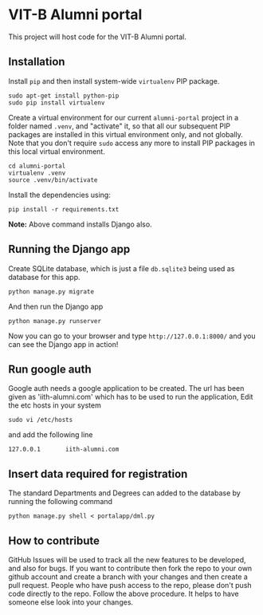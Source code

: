VIT-B Alumni portal
==================

This project will host code for the VIT-B Alumni portal.

Installation
------------

Install `pip` and then install system-wide `virtualenv` PIP package.

    sudo apt-get install python-pip
    sudo pip install virtualenv

Create a virtual environment for our current `alumni-portal` project in a
folder named `.venv`, and "activate" it, so that all our subsequent PIP
packages are installed in this virtual environment only, and not globally. Note
that you don't require `sudo` access any more to install PIP packages in this
local virtual environment.

    cd alumni-portal
    virtualenv .venv
    source .venv/bin/activate


Install the dependencies using:

    pip install -r requirements.txt

**Note:** Above command installs Django also.

Running the Django app
----------------------

Create SQLite database, which is just a file `db.sqlite3` being used as
database for this app.

    python manage.py migrate

And then run the Django app

    python manage.py runserver

Now you can go to your browser and type `http://127.0.0.1:8000/` and you can
see the Django app in action!

Run google auth 
---------------

Google auth needs a google application to be created. The url has been given as 'iith-alumni.com' which has to be used to run the application, Edit the etc hosts in your system 

    sudo vi /etc/hosts

and add the following line

    127.0.0.1       iith-alumni.com

Insert data required for registration
-------------------------------------

The standard Departments and Degrees can added to the database by running the following command

    python manage.py shell < portalapp/dml.py

How to contribute
-----------------
GitHub Issues will be used to track all the new features to be developed, and
also for bugs. If you want to contribute then fork the repo to your own github
account and create a branch with your changes and then create a pull request.
People who have push access to the repo, please don't push code directly to the
repo. Follow the above procedure. It helps to have someone else look into your
changes.
